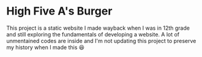 # High Five A's Burger
This project is a static website I made wayback when I was in 12th grade and still exploring the fundamentals of developing a website. A lot of unmentained codes are inside and I'm not updating this project to preserve my history when I made this 😆